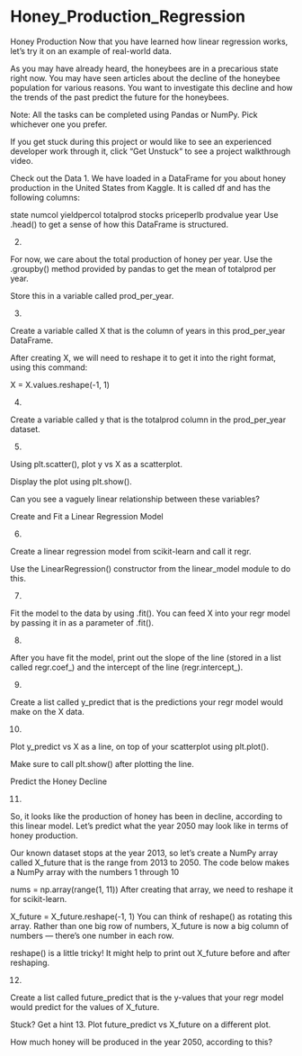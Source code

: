 # Honey_Production_Regression

Honey Production
Now that you have learned how linear regression works, let’s try it on an example of real-world data.

As you may have already heard, the honeybees are in a precarious state right now. You may have seen articles about the decline of the honeybee population for various reasons. You want to investigate this decline and how the trends of the past predict the future for the honeybees.

Note: All the tasks can be completed using Pandas or NumPy. Pick whichever one you prefer.

If you get stuck during this project or would like to see an experienced developer work through it, click “Get Unstuck“ to see a project walkthrough video.


Check out the Data
1.
We have loaded in a DataFrame for you about honey production in the United States from Kaggle. It is called df and has the following columns:

state
numcol
yieldpercol
totalprod
stocks
priceperlb
prodvalue
year
Use .head() to get a sense of how this DataFrame is structured.


2.
For now, we care about the total production of honey per year. Use the .groupby() method provided by pandas to get the mean of totalprod per year.

Store this in a variable called prod_per_year.

3.
Create a variable called X that is the column of years in this prod_per_year DataFrame.

After creating X, we will need to reshape it to get it into the right format, using this command:

X = X.values.reshape(-1, 1)


4.
Create a variable called y that is the totalprod column in the prod_per_year dataset.



5.
Using plt.scatter(), plot y vs X as a scatterplot.

Display the plot using plt.show().

Can you see a vaguely linear relationship between these variables?


Create and Fit a Linear Regression Model

6.
Create a linear regression model from scikit-learn and call it regr.

Use the LinearRegression() constructor from the linear_model module to do this.



7.
Fit the model to the data by using .fit(). You can feed X into your regr model by passing it in as a parameter of .fit().

8.
After you have fit the model, print out the slope of the line (stored in a list called regr.coef_) and the intercept of the line (regr.intercept_).


9.
Create a list called y_predict that is the predictions your regr model would make on the X data.


10.
Plot y_predict vs X as a line, on top of your scatterplot using plt.plot().

Make sure to call plt.show() after plotting the line.


Predict the Honey Decline

11.
So, it looks like the production of honey has been in decline, according to this linear model. Let’s predict what the year 2050 may look like in terms of honey production.

Our known dataset stops at the year 2013, so let’s create a NumPy array called X_future that is the range from 2013 to 2050. The code below makes a NumPy array with the numbers 1 through 10

nums = np.array(range(1, 11))
After creating that array, we need to reshape it for scikit-learn.

X_future = X_future.reshape(-1, 1)
You can think of reshape() as rotating this array. Rather than one big row of numbers, X_future is now a big column of numbers — there’s one number in each row.

reshape() is a little tricky! It might help to print out X_future before and after reshaping.


12.
Create a list called future_predict that is the y-values that your regr model would predict for the values of X_future.


Stuck? Get a hint
13.
Plot future_predict vs X_future on a different plot.

How much honey will be produced in the year 2050, according to this?
